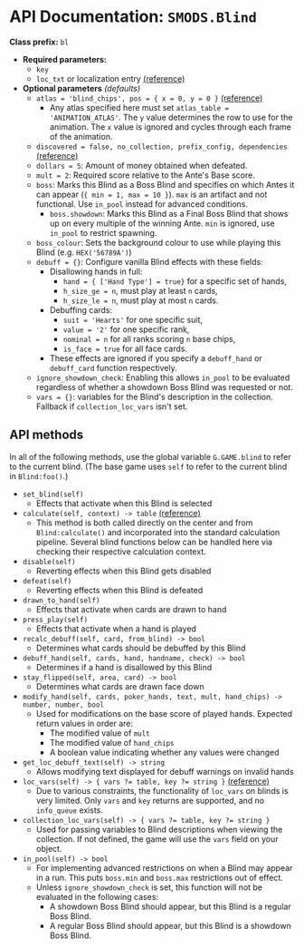 # API Documentation: `SMODS.Blind`
**Class prefix:** `bl`
- **Required parameters:**
	- `key`
	- `loc_txt` or localization entry [(reference)](https://github.com/Steamodded/smods/wiki/Localization)
- **Optional parameters** *(defaults)*
	- `atlas = 'blind_chips', pos = { x = 0, y = 0 }` [(reference)](https://github.com/Steamodded/smods/wiki/SMODS.Atlas#applying-textures-to-cards)
		- Any atlas specified here must set `atlas_table = 'ANIMATION_ATLAS'`. The `y` value determines the row to use for the animation. The `x` value is ignored and cycles through each frame of the animation.
	- `discovered = false, no_collection, prefix_config, dependencies` [(reference)](https://github.com/Steamodded/smods/wiki/API-Documentation#common-parameters)
	- `dollars = 5`: Amount of money obtained when defeated.
	- `mult = 2`: Required score relative to the Ante's Base score.
	- `boss`: Marks this Blind as a Boss Blind and specifies on which Antes it can appear (`{ min = 1, max = 10 }`). `max` is an artifact and not functional. Use `in_pool` instead for advanced conditions.
		- `boss.showdown`: Marks this Blind as a Final Boss Blind that shows up on every multiple of the winning Ante. `min` is ignored, use `in_pool` to restrict spawning.
	- `boss_colour`: Sets the background colour to use while playing this Blind (e.g. `HEX('56789A')`)
	- `debuff = {}`: Configure vanilla Blind effects with these fields:
		- Disallowing hands in full:
			- `hand = { ['Hand Type'] = true}` for a specific set of hands,
			- `h_size_ge = n`, must play at least `n` cards,
			- `h_size_le = n`, must play at most `n` cards.
		- Debuffing cards:
			- `suit = 'Hearts'` for one specific suit,
			- `value = '2'` for one specific rank,
			- `nominal = n` for all ranks scoring `n` base chips,
			- `is_face = true` for all face cards.
		- These effects are ignored if you specify a `debuff_hand` or `debuff_card` function respectively.
	- `ignore_showdown_check`: Enabling this allows `in_pool` to be evaluated regardless of whether a showdown Boss Blind was requested or not.
	- `vars = {}`: variables for the Blind's description in the collection. Fallback if `collection_loc_vars` isn't set.

## API methods
In all of the following methods, use the global variable `G.GAME.blind` to
refer to the current blind. (The base game uses `self` to refer to the current blind in `Blind:foo()`.)
- `set_blind(self)`
	- Effects that activate when this Blind is selected
- `calculate(self, context) -> table` [(reference)](https://github.com/Steamodded/smods/wiki/Calculate-Functions)
    - This method is both called directly on the center and from `Blind:calculate()` and incorporated into the standard calculation pipeline. Several blind functions below can be handled here via checking their respective calculation context.
- `disable(self)`
	- Reverting effects when this Blind gets disabled
- `defeat(self)`
	- Reverting effects when this Blind is defeated
- `drawn_to_hand(self)`
	- Effects that activate when cards are drawn to hand
- `press_play(self)`
	- Effects that activate when a hand is played
- `recalc_debuff(self, card, from_blind) -> bool`
	- Determines what cards should be debuffed by this Blind
- `debuff_hand(self, cards, hand, handname, check) -> bool`
	- Determines if a hand is disallowed by this Blind
- `stay_flipped(self, area, card) -> bool`
	- Determines what cards are drawn face down
- `modify_hand(self, cards, poker_hands, text, mult, hand_chips) -> number, number, bool`
	- Used for modifications on the base score of played hands. Expected return values in order are:
		- The modified value of `mult`
		- The modified value of `hand_chips`
		- A boolean value indicating whether any values were changed
- `get_loc_debuff_text(self) -> string`
	- Allows modifying text displayed for debuff warnings on invalid hands
- `loc_vars(self) -> { vars ?= table, key ?= string }` [(reference)](https://github.com/Steamodded/smods/wiki/Localization#Localization-functions)
	- Due to various constraints, the functionality of `loc_vars` on blinds is very limited. Only `vars` and `key` returns are supported, and no `info_queue` exists.
- `collection_loc_vars(self) -> { vars ?= table, key ?= string }`
	- Used for passing variables to Blind descriptions when viewing the collection. If not defined, the game will use the `vars` field on your object.
- `in_pool(self) -> bool`
	- For implementing advanced restrictions on when a Blind may appear in a run. This puts `boss.min` and `boss.max` restrictions out of effect.
	- Unless `ignore_showdown_check` is set, this function will not be evaluated in the following cases:
		- A showdown Boss Blind should appear, but this Blind is a regular Boss Blind.
		- A regular Boss Blind should appear, but this Blind is a showdown Boss Blind.